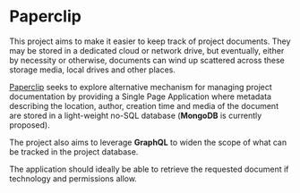 # Paperclip
This project aims to make it easier to keep track of project documents. They may be stored in a dedicated cloud or network drive, but eventually, either by necessity or otherwise, documents can wind up scattered across these storage media, local drives and other places.

[Paperclip](https://github.com/mikeigoe/paperclip) seeks to explore alternative mechanism for managing project documentation by providing a Single Page Application where metadata describing the location, author, creation time and media of the document are stored in a light-weight no-SQL database (**MongoDB** is currently proposed).

The project also aims to leverage **GraphQL** to widen the scope of what can be tracked in the project database.

The application should ideally be able to retrieve the requested document if technology and permissions allow.